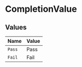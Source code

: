 # CompletionValue


## Values

| Name   | Value  |
| ------ | ------ |
| `Pass` | Pass   |
| `Fail` | Fail   |